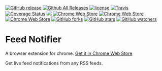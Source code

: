 [![GitHub release](https://img.shields.io/github/release/lalugeo/chrome_rss_feed.svg)](https://github.com/lalugeo/chrome_rss_feed/releases)
[![Github All Releases](https://img.shields.io/github/downloads/lalugeo/chrome_rss_feed/total.svg)](https://github.com/lalugeo/chrome_rss_feed/releases)
[![license](https://img.shields.io/github/license/lalugeo/chrome_rss_feed.svg)](https://github.com/lalugeo/chrome_rss_feed/blob/DEV/LICENSE)
[![Travis](https://travis-ci.org/lalugeo/chrome_rss_feed.svg?branch=master)](https://travis-ci.org/lalugeo/chrome_rss_feed/branches)
[![Coverage Status](https://coveralls.io/repos/github/lalugeo/chrome_rss_feed/badge.svg?branch=master)](https://coveralls.io/github/lalugeo/chrome_rss_feed?branch=master)
[![](https://img.shields.io/github/issues-raw/lalugeo/chrome_rss_feed.svg)](https://github.com/lalugeo/chrome_rss_feed/issues)
[![Chrome Web Store](https://img.shields.io/chrome-web-store/users/ahkhbblclifmlpabaogeigkcbpldnacf.svg)](https://chrome.google.com/webstore/detail/feed-notifier/ahkhbblclifmlpabaogeigkcbpldnacf)
[![Chrome Web Store](https://img.shields.io/chrome-web-store/stars/ahkhbblclifmlpabaogeigkcbpldnacf.svg)](https://chrome.google.com/webstore/detail/feed-notifier/ahkhbblclifmlpabaogeigkcbpldnacf)
[![Chrome Web Store](https://img.shields.io/chrome-web-store/v/ahkhbblclifmlpabaogeigkcbpldnacf.svg)](https://chrome.google.com/webstore/detail/feed-notifier/ahkhbblclifmlpabaogeigkcbpldnacf)
[![GitHub forks](https://img.shields.io/github/forks/lalugeo/chrome_rss_feed.svg?style=social&label=Fork)](https://github.com/lalugeo/chrome_rss_feed/network)
[![GitHub stars](https://img.shields.io/github/stars/lalugeo/chrome_rss_feed.svg?style=social&label=Stars)](https://github.com/lalugeo/chrome_rss_feed/stargazers)
[![GitHub watchers](https://img.shields.io/github/watchers/lalugeo/chrome_rss_feed.svg?style=social&label=Watch)](https://github.com/lalugeo/chrome_rss_feed/watchers)
# Feed Notifier
A browser extension for chrome.
 [Get it in Chrome Web Store](https://chrome.google.com/webstore/detail/feed-notifier/ahkhbblclifmlpabaogeigkcbpldnacf)

Get live feed notifications from any RSS feeds.
